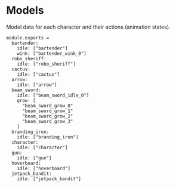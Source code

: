 Models
======

Model data for each character and their actions (animation states).

    module.exports =
      bartender:
        idle: ["bartender"]
        wink: ["bartender_wink_0"]
      robo_sheriff:
        idle: ["robo_sheriff"]
      cactus:
        idle: ["cactus"]
      arrow:
        idle: ["arrow"]
      beam_sword:
        idle: ["beam_sword_idle_0"]
        grow: [
          "beam_sword_grow_0"
          "beam_sword_grow_1"
          "beam_sword_grow_2"
          "beam_sword_grow_3"
        ]
      branding_iron:
        idle: ["branding_iron"]
      character:
        idle: ["character"]
      gun:
        idle: ["gun"]
      hoverboard:
        idle: ["hoverboard"]
      jetpack_bandit:
        idle: ["jetpack_bandit"]
